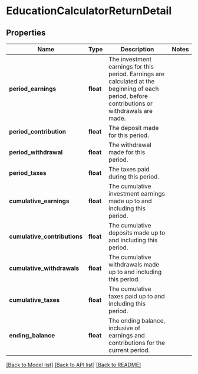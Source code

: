 # EducationCalculatorReturnDetail

## Properties
Name | Type | Description | Notes
------------ | ------------- | ------------- | -------------
**period_earnings** | **float** | The investment earnings for this period. Earnings are calculated at the beginning of each period, before contributions or withdrawals are made. | 
**period_contribution** | **float** | The deposit made for this period. | 
**period_withdrawal** | **float** | The withdrawal made for this period. | 
**period_taxes** | **float** | The taxes paid during this period. | 
**cumulative_earnings** | **float** | The cumulative investment earnings made up to and including this period. | 
**cumulative_contributions** | **float** | The cumulative deposits made up to and including this period. | 
**cumulative_withdrawals** | **float** | The cumulative withdrawals made up to and including this period. | 
**cumulative_taxes** | **float** | The cumulative taxes paid up to and including this period. | 
**ending_balance** | **float** | The ending balance, inclusive of earnings and contributions for the current period. | 

[[Back to Model list]](../README.md#documentation-for-models) [[Back to API list]](../README.md#documentation-for-api-endpoints) [[Back to README]](../README.md)


